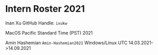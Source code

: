 # Intern Roster 2021

Inan Xu
GitHub Handle: `ixukw`

MacOS
Pacific Standard Time (PST)
2021

Amin Hashemian
`Amin-Hashemian2021`
Windows/Linux
UTC
14.03.2021->14.09.2021
